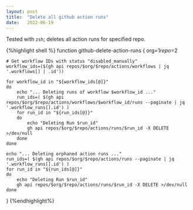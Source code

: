 ```yaml
---
layout: post
title:  "Delete all github action runs"
date:   2022-06-19
---
```


Tested with `zsh`; deletes all action runs for specified repo.

{%highlight shell %}
function github-delete-action-runs {
    org=$1
    repo=$2

    # Get workflow IDs with status "disabled_manually"
    workflow_ids=($(gh api repos/$org/$repo/actions/workflows | jq '.workflows[] | .id'))

    for workflow_id in "${workflow_ids[@]}"
    do
        echo "... Deleting runs of workflow $workflow_id ..."
        run_ids=( $(gh api repos/$org/$repo/actions/workflows/$workflow_id/runs --paginate | jq '.workflow_runs[].id') )
        for run_id in "${run_ids[@]}"
        do
            echo "Deleting Run $run_id"
            gh api repos/$org/$repo/actions/runs/$run_id -X DELETE >/dev/null
        done
    done

    echo "... Deleting orphaned action runs ..."
    run_ids=( $(gh api repos/$org/$repo/actions/runs --paginate | jq '.workflow_runs[].id') )
    for run_id in "${run_ids[@]}"
    do
        echo "Deleting Run $run_id"
        gh api repos/$org/$repo/actions/runs/$run_id -X DELETE >/dev/null
    done
}
{%endhighlight%}
